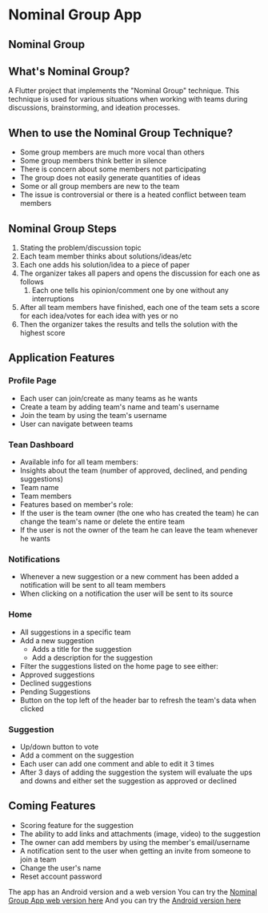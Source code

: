 # Nominal Group App

## Nominal Group 
## What's Nominal Group?
A Flutter project that implements the "Nominal Group" technique. This technique is used for various situations when working with teams during discussions, brainstorming, and ideation processes. 

## When to use the Nominal Group Technique?
-  Some group members are much more vocal than others
-  Some group members think better in silence
-  There is concern about some members not participating
-  The group does not easily generate quantities of ideas
-  Some or all group members are new to the team
-  The issue is controversial or there is a heated conflict between team members

## Nominal Group Steps
1.  Stating the problem/discussion topic
2.  Each team member thinks about solutions/ideas/etc
3.  Each one adds his solution/idea to a piece of paper
4.  The organizer takes all papers and opens the discussion for each one as follows
    1.  Each one tells his opinion/comment one by one without any interruptions
5.  After all team members have finished, each one of the team sets a score for each idea/votes for each idea with yes or no
6.  Then the organizer takes the results and tells the solution with the highest score 

## Application Features 
### Profile Page
-  Each user can join/create as many teams as he wants
  - Create a team by adding team's name and team's username
  - Join the team by using the team's username 
-  User can navigate between teams

### Tean Dashboard
-  Available info for all team members:
  -  Insights about the team (number of approved, declined, and pending suggestions)
  -  Team name
  -  Team members
-  Features based on member's role:
  -  If the user is the team owner (the one who has created the team) he can change the team's name or delete the entire team
  -  If the user is not the owner of the team he can leave the team whenever he wants

 ### Notifications
-   Whenever a new suggestion or a new comment has been added a notification will be sent to all team members
-   When clicking on a notification the user will be sent to its source

### Home
- All suggestions in a specific team
- Add a new suggestion
  -  Adds a title for the suggestion
  -  Add a description for the suggestion
-  Filter the suggestions listed on the home page to see either:
  - Approved suggestions
  - Declined suggestions
  - Pending Suggestions
- Button on the top left of the header bar to refresh the team's data when clicked 

### Suggestion
-  Up/down button to vote
-  Add a comment on the suggestion
  - Each user can add one comment and able to edit it 3 times
-  After 3 days of adding the suggestion the system will evaluate the ups and downs and either set the suggestion as approved or declined

## Coming Features 
-  Scoring feature for the suggestion
-  The ability to add links and attachments (image, video) to the suggestion
-  The owner can add members by using the member's email/username
-  A notification sent to the user when getting an invite from someone to join a team
-  Change the user's name
-  Reset account password

The app has an Android version and a web version
You can try the [Nominal Group App web version here]([url](https://nominal-group-app.web.app/)https://nominal-group-app.web.app/)
And you can try the [Android version here]([url](https://drive.google.com/file/d/1dEE7P25QwNK8rFrfPkmLec1yvETZxPdW/view?usp=sharing)https://drive.google.com/file/d/1dEE7P25QwNK8rFrfPkmLec1yvETZxPdW/view?usp=sharing)
